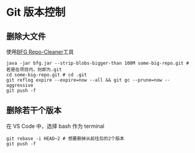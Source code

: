 # Git 版本控制

## 删除大文件

使用[BFG Repo-Cleaner](https://rtyley.github.io/bfg-repo-cleaner/)工具

```shell
java -jar bfg.jar --strip-blobs-bigger-than 100M some-big-repo.git # 若是在项目内，则即为.git
cd some-big-repo.git # cd .git
git reflog expire --expire=now --all && git gc --prune=now --aggressive
git push -f
```

## 删除若干个版本

在 VS Code 中，选择 bash 作为 terminal

```shell
git rebase -i HEAD~2 # 想要删掉从前往后的2个版本
git push -f
```
